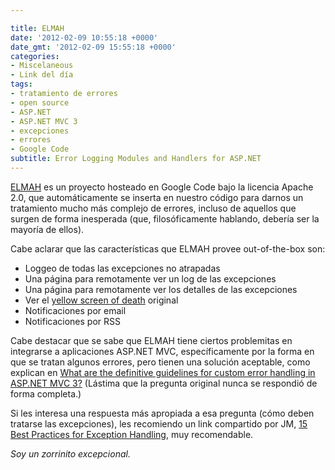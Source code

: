 ```yaml
---

title: ELMAH
date: '2012-02-09 10:55:18 +0000'
date_gmt: '2012-02-09 15:55:18 +0000'
categories:
- Miscelaneous
- Link del día
tags:
- tratamiento de errores
- open source
- ASP.NET
- ASP.NET MVC 3
- excepciones
- errores
- Google Code
subtitle: Error Logging Modules and Handlers for ASP.NET
---
```


[ELMAH](http://code.google.com/p/elmah/) es un proyecto hosteado en Google Code bajo la licencia Apache 2.0, que automáticamente se inserta en nuestro código para darnos un tratamiento mucho más complejo de errores, incluso de aquellos que surgen de forma inesperada (que, filosóficamente hablando, debería ser la mayoría de ellos).

Cabe aclarar que las características que ELMAH provee out-of-the-box son:

- Loggeo de todas las excepciones no atrapadas
- Una página para remotamente ver un log de las excepciones
- Una página para remotamente ver los detalles de las excepciones
- Ver el [yellow screen of death](http://en.wikipedia.org/wiki/Yellow_Screen_of_Death#ASP.NET) original
- Notificaciones por email
- Notificaciones por RSS

Cabe destacar que se sabe que ELMAH tiene ciertos problemitas en integrarse a aplicaciones ASP.NET MVC, específicamente por la forma en que se tratan algunos errores, pero tienen una solución aceptable, como explican en [What are the definitive guidelines for custom error handling in ASP.NET MVC 3?](http://programmers.stackexchange.com/questions/45195/what-are-the-definitive-guidelines-for-custom-error-handling-in-asp-net-mvc-3) (Lástima que la pregunta original nunca se respondió de forma completa.)

Si les interesa una respuesta más apropiada a esa pregunta (cómo deben tratarse las excepciones), les recomiendo un link compartido por JM, [15 Best Practices for Exception Handling](http://codebuild.blogspot.com/2012/01/15-best-practices-about-exception.html), muy recomendable.

_Soy un zorrinito excepcional._
